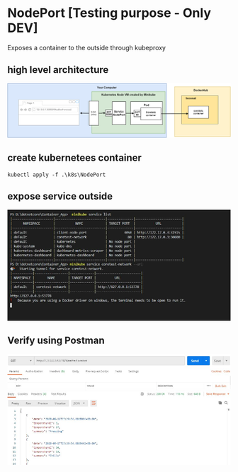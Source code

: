 # NodePort [Testing purpose - Only DEV]
Exposes a container to the outside through kubeproxy

## high level architecture 
![Cmdline](images/diagrams-dotnetCore_NodePort.png)

## create kubernetees container 
```docker
kubectl apply -f .\k8s\NodePort
```
## expose service outside
![Cmdline](images/minikube_coretest_run.JPG)

## Verify using  Postman

![Cmdline](images/coretest_result_postman.JPG)
